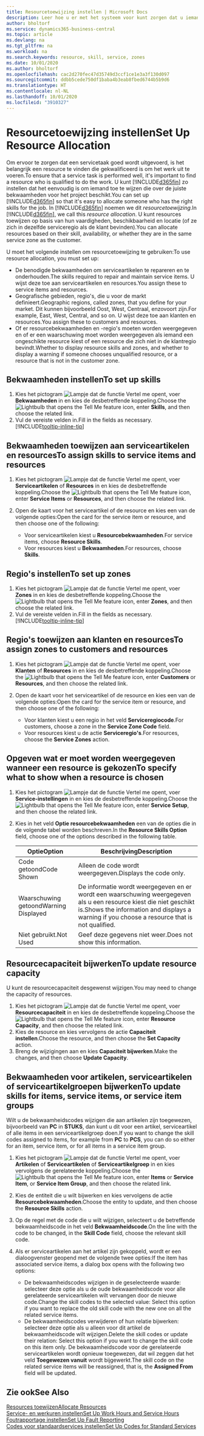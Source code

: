 ```yaml
---
title: Resourcetoewijzing instellen | Microsoft Docs
description: Leer hoe u er met het systeem voor kunt zorgen dat u iemand toewijst die over de vereiste vaardigheden beschikt om een service te bieden.
author: bholtorf
ms.service: dynamics365-business-central
ms.topic: article
ms.devlang: na
ms.tgt_pltfrm: na
ms.workload: na
ms.search.keywords: resource, skill, service, zones
ms.date: 10/01/2020
ms.author: bholtorf
ms.openlocfilehash: cac2d270fec47d35749d3ccf1ce1e3a3f130d097
ms.sourcegitcommit: ddbb5cede750df1baba4b3eab8fbed6744b5b9d6
ms.translationtype: HT
ms.contentlocale: nl-NL
ms.lasthandoff: 10/01/2020
ms.locfileid: "3910327"
---
```

# <a name="set-up-resource-allocation"></a><span data-ttu-id="f8ffb-103">Resourcetoewijzing instellen</span><span class="sxs-lookup"><span data-stu-id="f8ffb-103">Set Up Resource Allocation</span></span>
<span data-ttu-id="f8ffb-104">Om ervoor te zorgen dat een servicetaak goed wordt uitgevoerd, is het belangrijk een resource te vinden die gekwalificeerd is om het werk uit te voeren.</span><span class="sxs-lookup"><span data-stu-id="f8ffb-104">To ensure that a service task is performed well, it's important to find a resource who is qualified to do the work.</span></span> <span data-ttu-id="f8ffb-105">U kunt [!INCLUDE[d365fin](includes/d365fin_md.md)] zo instellen dat het eenvoudig is om iemand toe te wijzen die over de juiste bekwaamheden voor het project beschikt.</span><span class="sxs-lookup"><span data-stu-id="f8ffb-105">You can set up [!INCLUDE[d365fin](includes/d365fin_md.md)] so that it's easy to allocate someone who has the right skills for the job.</span></span> <span data-ttu-id="f8ffb-106">In [!INCLUDE[d365fin](includes/d365fin_md.md)] noemen we dit _resourcetoewijzing_.</span><span class="sxs-lookup"><span data-stu-id="f8ffb-106">In [!INCLUDE[d365fin](includes/d365fin_md.md)], we call this _resource allocation_.</span></span> <span data-ttu-id="f8ffb-107">U kunt resources toewijzen op basis van hun vaardigheden, beschikbaarheid en locatie (of ze zich in dezelfde serviceregio als de klant bevinden).</span><span class="sxs-lookup"><span data-stu-id="f8ffb-107">You can allocate resources based on their skill, availability, or whether they are in the same service zone as the customer.</span></span> 

<span data-ttu-id="f8ffb-108">U moet het volgende instellen om resourcetoewijzing te gebruiken:</span><span class="sxs-lookup"><span data-stu-id="f8ffb-108">To use resource allocation, you must set up:</span></span>  
  
* <span data-ttu-id="f8ffb-109">De benodigde bekwaamheden om serviceartikelen te repareren en te onderhouden.</span><span class="sxs-lookup"><span data-stu-id="f8ffb-109">The skills required to repair and maintain service items.</span></span> <span data-ttu-id="f8ffb-110">U wijst deze toe aan serviceartikelen en resources.</span><span class="sxs-lookup"><span data-stu-id="f8ffb-110">You assign these to service items and resources.</span></span>  
* <span data-ttu-id="f8ffb-111">Geografische gebieden, regio's, die u voor de markt definieert.</span><span class="sxs-lookup"><span data-stu-id="f8ffb-111">Geographic regions, called zones, that you define for your market.</span></span> <span data-ttu-id="f8ffb-112">Dit kunnen bijvoorbeeld Oost, West, Centraal, enzovoort zijn.</span><span class="sxs-lookup"><span data-stu-id="f8ffb-112">For example, East, West, Central, and so on.</span></span> <span data-ttu-id="f8ffb-113">U wijst deze toe aan klanten en resources.</span><span class="sxs-lookup"><span data-stu-id="f8ffb-113">You assign these to customers and resources.</span></span>  
* <span data-ttu-id="f8ffb-114">Of er resourcebekwaamheden en -regio's moeten worden weergegeven en of er een waarschuwing moet worden weergegeven als iemand een ongeschikte resource kiest of een resource die zich niet in de klantregio bevindt.</span><span class="sxs-lookup"><span data-stu-id="f8ffb-114">Whether to display resource skills and zones, and whether to display a warning if someone chooses unqualified resource, or a resource that is not in the customer zone.</span></span>  

## <a name="to-set-up-skills"></a><span data-ttu-id="f8ffb-115">Bekwaamheden instellen</span><span class="sxs-lookup"><span data-stu-id="f8ffb-115">To set up skills</span></span>
1. <span data-ttu-id="f8ffb-116">Kies het pictogram ![Lampje dat de functie Vertel me opent](media/ui-search/search_small.png "Vertel me wat u wilt doen"), voer **Bekwaamheden** in en kies de desbetreffende koppeling.</span><span class="sxs-lookup"><span data-stu-id="f8ffb-116">Choose the ![Lightbulb that opens the Tell Me feature](media/ui-search/search_small.png "Tell me what you want to do") icon, enter **Skills**, and then choose the related link.</span></span>  
2. <span data-ttu-id="f8ffb-117">Vul de vereiste velden in.</span><span class="sxs-lookup"><span data-stu-id="f8ffb-117">Fill in the fields as necessary.</span></span> [!INCLUDE[tooltip-inline-tip](includes/tooltip-inline-tip_md.md)]  

## <a name="to-assign-skills-to-service-items-and-resources"></a><span data-ttu-id="f8ffb-118">Bekwaamheden toewijzen aan serviceartikelen en resources</span><span class="sxs-lookup"><span data-stu-id="f8ffb-118">To assign skills to service items and resources</span></span>
1. <span data-ttu-id="f8ffb-119">Kies het pictogram ![Lampje dat de functie Vertel me opent](media/ui-search/search_small.png "Vertel me wat u wilt doen"), voer **Serviceartikelen** of **Resources** in en kies de desbetreffende koppeling.</span><span class="sxs-lookup"><span data-stu-id="f8ffb-119">Choose the ![Lightbulb that opens the Tell Me feature](media/ui-search/search_small.png "Tell me what you want to do") icon, enter **Service Items** or **Resources**, and then choose the related link.</span></span>  
2. <span data-ttu-id="f8ffb-120">Open de kaart voor het serviceartikel of de resource en kies een van de volgende opties:</span><span class="sxs-lookup"><span data-stu-id="f8ffb-120">Open the card for the service item or resource, and then choose one of the following:</span></span>  
  
    * <span data-ttu-id="f8ffb-121">Voor serviceartikelen kiest u **Resourcebekwaamheden**.</span><span class="sxs-lookup"><span data-stu-id="f8ffb-121">For service items, choose **Resource Skills**.</span></span>  
    * <span data-ttu-id="f8ffb-122">Voor resources kiest u **Bekwaamheden**.</span><span class="sxs-lookup"><span data-stu-id="f8ffb-122">For resources, choose **Skills**.</span></span>  

## <a name="to-set-up-zones"></a><span data-ttu-id="f8ffb-123">Regio's instellen</span><span class="sxs-lookup"><span data-stu-id="f8ffb-123">To set up zones</span></span>
1. <span data-ttu-id="f8ffb-124">Kies het pictogram ![Lampje dat de functie Vertel me opent](media/ui-search/search_small.png "Vertel me wat u wilt doen"), voer **Zones** in en kies de desbetreffende koppeling.</span><span class="sxs-lookup"><span data-stu-id="f8ffb-124">Choose the ![Lightbulb that opens the Tell Me feature](media/ui-search/search_small.png "Tell me what you want to do") icon, enter **Zones**, and then choose the related link.</span></span>  
2. <span data-ttu-id="f8ffb-125">Vul de vereiste velden in.</span><span class="sxs-lookup"><span data-stu-id="f8ffb-125">Fill in the fields as necessary.</span></span> [!INCLUDE[tooltip-inline-tip](includes/tooltip-inline-tip_md.md)]  

## <a name="to-assign-zones-to-customers-and-resources"></a><span data-ttu-id="f8ffb-126">Regio's toewijzen aan klanten en resources</span><span class="sxs-lookup"><span data-stu-id="f8ffb-126">To assign zones to customers and resources</span></span> 
1. <span data-ttu-id="f8ffb-127">Kies het pictogram ![Lampje dat de functie Vertel me opent](media/ui-search/search_small.png "Vertel me wat u wilt doen"), voer **Klanten** of **Resources** in en kies de desbetreffende koppeling.</span><span class="sxs-lookup"><span data-stu-id="f8ffb-127">Choose the ![Lightbulb that opens the Tell Me feature](media/ui-search/search_small.png "Tell me what you want to do") icon, enter **Customers** or **Resources**, and then choose the related link.</span></span>  
2. <span data-ttu-id="f8ffb-128">Open de kaart voor het serviceartikel of de resource en kies een van de volgende opties:</span><span class="sxs-lookup"><span data-stu-id="f8ffb-128">Open the card for the service item or resource, and then choose one of the following:</span></span>  
  
    * <span data-ttu-id="f8ffb-129">Voor klanten kiest u een regio in het veld **Serviceregiocode**.</span><span class="sxs-lookup"><span data-stu-id="f8ffb-129">For customers, choose a zone in the **Service Zone Code** field.</span></span>  
    * <span data-ttu-id="f8ffb-130">Voor resources kiest u de actie **Serviceregio's**.</span><span class="sxs-lookup"><span data-stu-id="f8ffb-130">For resources, choose the **Service Zones** action.</span></span>  

## <a name="to-specify-what-to-show-when-a-resource-is-chosen"></a><span data-ttu-id="f8ffb-131">Opgeven wat er moet worden weergegeven wanneer een resource is gekozen</span><span class="sxs-lookup"><span data-stu-id="f8ffb-131">To specify what to show when a resource is chosen</span></span>
1. <span data-ttu-id="f8ffb-132">Kies het pictogram ![Lampje dat de functie Vertel me opent](media/ui-search/search_small.png "Vertel me wat u wilt doen"), voer **Service-instellingen** in en kies de desbetreffende koppeling.</span><span class="sxs-lookup"><span data-stu-id="f8ffb-132">Choose the ![Lightbulb that opens the Tell Me feature](media/ui-search/search_small.png "Tell me what you want to do") icon, enter **Service Setup**, and then choose the related link.</span></span> 
2. <span data-ttu-id="f8ffb-133">Kies in het veld **Optie resourcebekwaamheden** een van de opties die in de volgende tabel worden beschreven.</span><span class="sxs-lookup"><span data-stu-id="f8ffb-133">In the **Resource Skills Option** field, choose one of the options described in the following table.</span></span>  
  
    |<span data-ttu-id="f8ffb-134">**Optie**</span><span class="sxs-lookup"><span data-stu-id="f8ffb-134">**Option**</span></span>|<span data-ttu-id="f8ffb-135">**Beschrijving**</span><span class="sxs-lookup"><span data-stu-id="f8ffb-135">**Description**</span></span>|  
    |------------|-------------|  
    |<span data-ttu-id="f8ffb-136">Code getoond</span><span class="sxs-lookup"><span data-stu-id="f8ffb-136">Code Shown</span></span> | <span data-ttu-id="f8ffb-137">Alleen de code wordt weergegeven.</span><span class="sxs-lookup"><span data-stu-id="f8ffb-137">Displays the code only.</span></span>|  
    |<span data-ttu-id="f8ffb-138">Waarschuwing getoond</span><span class="sxs-lookup"><span data-stu-id="f8ffb-138">Warning Displayed</span></span> | <span data-ttu-id="f8ffb-139">De informatie wordt weergegeven en er wordt een waarschuwing weergegeven als u een resource kiest die niet geschikt is.</span><span class="sxs-lookup"><span data-stu-id="f8ffb-139">Shows the information and displays a warning if you choose a resource that is not qualified.</span></span>|  
    |<span data-ttu-id="f8ffb-140">Niet gebruikt.</span><span class="sxs-lookup"><span data-stu-id="f8ffb-140">Not Used</span></span> | <span data-ttu-id="f8ffb-141">Geef deze gegevens niet weer.</span><span class="sxs-lookup"><span data-stu-id="f8ffb-141">Does not show this information.</span></span>|  

## <a name="to-update-resource-capacity"></a><span data-ttu-id="f8ffb-142">Resourcecapaciteit bijwerken</span><span class="sxs-lookup"><span data-stu-id="f8ffb-142">To update resource capacity</span></span>  
<span data-ttu-id="f8ffb-143">U kunt de resourcecapaciteit desgewenst wijzigen.</span><span class="sxs-lookup"><span data-stu-id="f8ffb-143">You may need to change the capacity of resources.</span></span>  
  
1. <span data-ttu-id="f8ffb-144">Kies het pictogram ![Lampje dat de functie Vertel me opent](media/ui-search/search_small.png "Vertel me wat u wilt doen"), voer **Resourcecapaciteit** in en kies de desbetreffende koppeling.</span><span class="sxs-lookup"><span data-stu-id="f8ffb-144">Choose the ![Lightbulb that opens the Tell Me feature](media/ui-search/search_small.png "Tell me what you want to do") icon, enter **Resource Capacity**, and then choose the related link.</span></span>  
2. <span data-ttu-id="f8ffb-145">Kies de resource en kies vervolgens de actie **Capaciteit instellen**.</span><span class="sxs-lookup"><span data-stu-id="f8ffb-145">Choose the resource, and then choose the **Set Capacity** action.</span></span>  
3. <span data-ttu-id="f8ffb-146">Breng de wijzigingen aan en kies **Capaciteit bijwerken**.</span><span class="sxs-lookup"><span data-stu-id="f8ffb-146">Make the changes, and then choose **Update Capacity**.</span></span>  

## <a name="to-update-skills-for-items-service-items-or-service-item-groups"></a><span data-ttu-id="f8ffb-147">Bekwaamheden voor artikelen, serviceartikelen of serviceartikelgroepen bijwerken</span><span class="sxs-lookup"><span data-stu-id="f8ffb-147">To update skills for items, service items, or service item groups</span></span>
<span data-ttu-id="f8ffb-148">Wilt u de bekwaamheidscodes wijzigen die aan artikelen zijn toegewezen, bijvoorbeeld van **PC** in **STUKS**, dan kunt u dit voor een artikel, serviceartikel of alle items in een serviceartikelgroep doen.</span><span class="sxs-lookup"><span data-stu-id="f8ffb-148">If you want to change the skill codes assigned to items, for example from **PC** to **PCS**, you can do so either for an item, service item, or for all items in a service item group.</span></span>  
  
1. <span data-ttu-id="f8ffb-149">Kies het pictogram ![Lampje dat de functie Vertel me opent](media/ui-search/search_small.png "Vertel me wat u wilt doen"), voer **Artikelen** of **Serviceartikelen** of **Serviceartikelgroep** in en kies vervolgens de gerelateerde koppeling.</span><span class="sxs-lookup"><span data-stu-id="f8ffb-149">Choose the ![Lightbulb that opens the Tell Me feature](media/ui-search/search_small.png "Tell me what you want to do") icon, enter **Items** or **Service Item**, or **Service Item Group**, and then choose the related link.</span></span>  
2. <span data-ttu-id="f8ffb-150">Kies de entiteit die u wilt bijwerken en kies vervolgens de actie **Resourcebekwaamheden**.</span><span class="sxs-lookup"><span data-stu-id="f8ffb-150">Choose the entity to update, and then choose the **Resource Skills** action.</span></span>  
3. <span data-ttu-id="f8ffb-151">Op de regel met de code die u wilt wijzigen, selecteert u de betreffende bekwaamheidscode in het veld **Bekwaamheidscode**.</span><span class="sxs-lookup"><span data-stu-id="f8ffb-151">On the line with the code to be changed, in the **Skill Code** field, choose the relevant skill code.</span></span>  
4.  <span data-ttu-id="f8ffb-152">Als er serviceartikelen aan het artikel zijn gekoppeld, wordt er een dialoogvenster geopend met de volgende twee opties:</span><span class="sxs-lookup"><span data-stu-id="f8ffb-152">If the item has associated service items, a dialog box opens with the following two options:</span></span>  
  
    * <span data-ttu-id="f8ffb-153">De bekwaamheidscodes wijzigen in de geselecteerde waarde: selecteer deze optie als u de oude bekwaamheidscode voor alle gerelateerde serviceartikelen wilt vervangen door de nieuwe code.</span><span class="sxs-lookup"><span data-stu-id="f8ffb-153">Change the skill codes to the selected value: Select this option if you want to replace the old skill code with the new one on all the related service items.</span></span>  
    * <span data-ttu-id="f8ffb-154">De bekwaamheidscodes verwijderen of hun relatie bijwerken: selecteer deze optie als u alleen voor dit artikel de bekwaamheidscode wilt wijzigen.</span><span class="sxs-lookup"><span data-stu-id="f8ffb-154">Delete the skill codes or update their relation: Select this option if you want to change the skill code on this item only.</span></span> <span data-ttu-id="f8ffb-155">De bekwaamheidscode voor de gerelateerde serviceartikelen wordt opnieuw toegewezen, dat wil zeggen dat het veld **Toegewezen vanuit** wordt bijgewerkt.</span><span class="sxs-lookup"><span data-stu-id="f8ffb-155">The skill code on the related service items will be reassigned, that is, the **Assigned From** field will be updated.</span></span>  
  
## <a name="see-also"></a><span data-ttu-id="f8ffb-156">Zie ook</span><span class="sxs-lookup"><span data-stu-id="f8ffb-156">See Also</span></span>
[<span data-ttu-id="f8ffb-157">Resources toewijzen</span><span class="sxs-lookup"><span data-stu-id="f8ffb-157">Allocate Resources</span></span>](service-how-to-allocate-resources.md)  
[<span data-ttu-id="f8ffb-158">Service- en werkuren instellen</span><span class="sxs-lookup"><span data-stu-id="f8ffb-158">Set Up Work Hours and Service Hours</span></span>](service-how-setup-work-service-hours.md)  
[<span data-ttu-id="f8ffb-159">Foutrapportage instellen</span><span class="sxs-lookup"><span data-stu-id="f8ffb-159">Set Up Fault Reporting</span></span>](service-how-setup-fault-reporting.md)  
[<span data-ttu-id="f8ffb-160">Codes voor standaardservices instellen</span><span class="sxs-lookup"><span data-stu-id="f8ffb-160">Set Up Codes for Standard Services</span></span>](service-how-setup-service-coding.md)  
 

